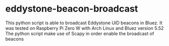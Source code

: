 # eddystone-beacon-broadcast
This python script is able to broadcast Eddystone UID beacons in Bluez. It was tested on Raspberry Pi Zero W with Arch Linux and Bluez version 5.52
The python script make use of Scapy in order enable the broadcast of beacons
